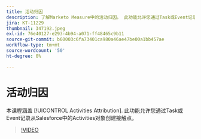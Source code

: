 ```yaml
---
title: 活动归因
description: 了解Marketo Measure中的活动归因。 此功能允许您通过Task或Event记录从Salesforce中的Activities对象创建接触点。
jira: KT-11229
thumbnail: 347192.jpeg
exl-id: 76e40127-e293-4b94-a071-ff48465c9b11
source-git-commit: b60003c6fa73401ca980a46ae47be00a1bb457ae
workflow-type: tm+mt
source-wordcount: '50'
ht-degree: 0%

---
```


# 活动归因

本课程涵盖 [!UICONTROL Activities Attribution]. 此功能允许您通过Task或Event记录从Salesforce中的Activities对象创建接触点。

>[!VIDEO](https://video.tv.adobe.com/v/347192/?quality=12&learn=on)
